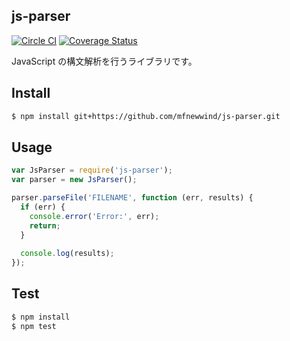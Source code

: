 js-parser
---------

[![Circle CI](https://circleci.com/gh/mfnewwind/js-parser/tree/master.svg?style=svg)](https://circleci.com/gh/mfnewwind/js-parser/tree/master)
[![Coverage Status](https://img.shields.io/coveralls/mfnewwind/js-parser/master.svg?style=flat-square)](https://coveralls.io/r/mfnewwind/js-parser?branch=master)

JavaScript の構文解析を行うライブラリです。

## Install

```sh
$ npm install git+https://github.com/mfnewwind/js-parser.git
```

## Usage

```javascript
var JsParser = require('js-parser');
var parser = new JsParser();

parser.parseFile('FILENAME', function (err, results) {
  if (err) {
    console.error('Error:', err);
    return;
  }
  
  console.log(results);
});
```

## Test

```sh
$ npm install
$ npm test
```
